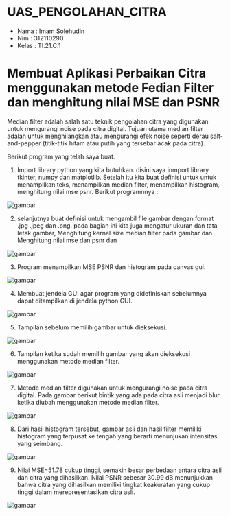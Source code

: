 # UAS_PENGOLAHAN_CITRA

- Nama : Imam Solehudin
- Nim : 312110290
- Kelas  : TI.21.C.1

# Membuat Aplikasi Perbaikan Citra menggunakan metode Fedian Filter dan menghitung nilai MSE dan PSNR

Median filter adalah salah satu teknik pengolahan citra yang digunakan untuk mengurangi noise pada citra digital. Tujuan utama median filter adalah untuk menghilangkan atau mengurangi efek noise seperti derau salt-and-pepper (titik-titik hitam atau putih yang tersebar acak pada citra).

Berikut program yang telah saya buat.


1. Import library python yang kita butuhkan. disini saya inmport library tkinter, numpy dan matplotlib. Setelah itu kita buat definisi untuk untuk menampilkan teks, menampilkan median filter, menampilkan histogram, menghitung nilai mse psnr. Berikut programnnya :

![gambar](Perbaikan_Citra_Median_Filter(MSE&PSNR)/1.png)

2. selanjutnya buat definisi untuk mengambil file gambar dengan format .jpg .jpeg dan .png. pada bagian ini kita juga mengatur ukuran dan tata letak gambar, Menghitung kernel size median filter pada gambar dan Menghitung nilai mse dan psnr dan 


![gambar](Perbaikan_Citra_Median_Filter(MSE&PSNR)/2.png)


3. Program menampilkan MSE PSNR dan histogram pada canvas gui. 

![gambar](Perbaikan_Citra_Median_Filter(MSE&PSNR)/3.png)

4. Membuat jendela GUI agar program yang didefiniskan sebelumnya dapat ditampilkan di jendela python GUI.

![gambar](Perbaikan_Citra_Median_Filter(MSE&PSNR)/4.png)


5. Tampilan sebelum memilih gambar untuk dieksekusi.

![gambar](Perbaikan_Citra_Median_Filter(MSE&PSNR)/5.png)


6. Tampilan ketika sudah memilih gambar yang akan dieksekusi menggunakan metode median filter.


![gambar](Perbaikan_Citra_Median_Filter(MSE&PSNR)/6.png)


7. Metode median filter digunakan untuk mengurangi noise pada citra digital. Pada gambar berikut bintik yang ada pada citra asli menjadi blur ketika diubah menggunakan metode median filter.

![gambar](Perbaikan_Citra_Median_Filter(MSE&PSNR)/7.png)


8. Dari hasil histogram tersebut, gambar asli dan hasil filter memiliki histogram yang terpusat ke tengah yang berarti menunjukan intensitas yang seimbang.

![gambar](Perbaikan_Citra_Median_Filter(MSE&PSNR)/8.png)


9. Nilai MSE=51.78 cukup tinggi, semakin besar perbedaan antara citra asli dan citra yang dihasilkan. Nilai PSNR sebesar 30.99 dB menunjukkan bahwa citra yang dihasilkan memiliki tingkat keakuratan yang cukup tinggi dalam merepresentasikan citra asli.

![gambar](Perbaikan_Citra_Median_Filter(MSE&PSNR)/9.png)
